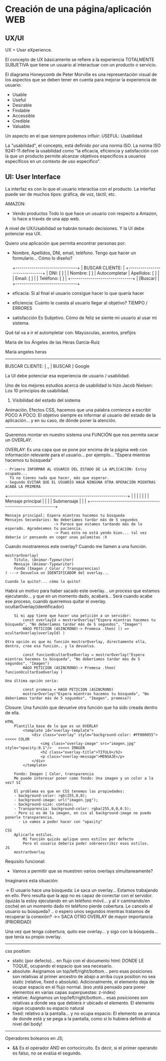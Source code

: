 
# Creación de una página/aplicación WEB

## UX/UI

UX = User eXperience.

El concepto de UX básicamente se refiere a la experiencia TOTALMENTE SUBJETIVA que tiene un usuario al interactuar con un producto o servicio.

El diagrama Honeycomb de Peter Morville es una representación visual de los aspectos que se deben tener en cuenta para mejorar la experiencia de usuario:
- Usable
- Useful
- Desirable
- Findable
- Accessible
- Credible
- Valuable

Un aspecto en el que siempre podemos influir: USEFUL: Usabilidad

La "usabilidad", el concepto, está definido por una norma ISO. La norma ISO 9241-11 define la usabilidad como "la eficacia, eficiencia y satisfacción con la que un producto permite alcanzar objetivos específicos a usuarios específicos en un contexto de uso específico".

## UI: User Interface

La interfaz es con lo que el usuario interactúa con el producto. La interfaz puede ser de muchos tipos: gráfica, de voz, táctil, etc.

AMAZON:
- Vendo productos
Todo lo que hace un usuario con respecto a Amazon, lo hace a través de una app web.

A nivel de UX/Usabilidad se habrán tomado decisiones. Y la UI debe potenciar esa UX.

Quiero una aplicación que permita encontrar personas por:
- Nombre, Apellidos, DNI, email, teléfono.
Tengo que hacer un formulario... Cómo lo diseño?

    +-------------------------------+
    |    BUSCAR CLIENTE:            |
    +-------------------------------+
    |    DNI:       [         ]     |
    |    Nombre:    [         ]     | Autocompletar
    |    Apellidos: [         ]     |
    |    Email:     [         ]     |
    |    Teléfono:  [         ]     |
    +-------------------------------+
    |                   [Buscar]    |
    +-------------------------------+
    

- eficacia:         Si al final el usuario consigue hacer lo que quería hacer
- eficiencia:       Cuánto le cuesta al usuario llegar al objetivo? TIEMPO / ERRORES
- satisfacción      Es Subjetivo. Cómo de feliz se siente mi usuario al usar mi sistema.


Qué tal va a ir el autompletar con: Mayúsculas, acentos, prefijos

María de los Ángeles de las Heras García-Ruiz

María angeles heras



----


BUSCAR CLIENTE:  [ _                         | BUSCAR ]                   Google


La UI debe potenciar esa experiencia de usuario / usabilidad.

Uno de los mejores estudios acerca de usabilidad lo hizo Jacob Nielsen: Los 10 principios de usabilidad.
1. Visibilidad del estado del sistema

Animación, Efectos CSS, hacemos que una palabra comience a escribir POCO A POCO. El objetivo siempre es informar al usuario del estado de la aplicación... y en su caso, de dónde poner la atención.


---

Queremos montar en nuestro sistema una FUNCIÓN que nos permita sacar un OVERLAY.

OVERLAY: Es una capa que se pone por encima de la página web con información relevante para el usuario... por ejemplo...
    "Espera mientras hacemos tu búsqueda"

    - Primero INFORMAR AL USUARIO DEL ESTADO DE LA APLICACIÓN: Estoy ocupado...
      Tú no tienes nada que hacer, más que esperar. 
    - Segundo EVITAR QUE EL USUARIO HAGA NINGUNA OTRA OPERACIÓN MIENTRAS ACABA LA PRIMERA

+------------------------------------------------------------+
|                                                            |
|                                                            |
|                                                            |
|    Mensaje principal                                       |
|                                                            |
|    Submensaje                                              |
|                                                            |
+------------------------------------------------------------+

    Mensaje principal: Espera mientras hacemos tu búsqueda
    Mensajes Secundarios: No deberíamos tardar más de 5 segundos
                          -> Parece que estamos tardando más de lo esperado. Agradecemos tu paciencia.
                          -> Pues esto no está yendo bien... tal vez debería ir pensando en coger unas palomitas :X

Cuando mostraremos este overlay? Cuando me llamen a una función.

    mostrarOverlay(
        Titulo, (Animar-Typewriter)
        Mensaje (Animar-Typewriter)
        Fondo (Imagen / Color / Transparencias)
    ) ---> Devuelva un IDENTIFICADOR del overlay...

    Cuando lo quito?... cómo lo quito?

Habrá un motivo para haber sacado este overlay... un proceso que estamos ejecutando... y que en un momento dado, acabará...
Será cuando acabe ese proceso, cuando querremos quitar el overlay.
    ocultarOverlay(identificador)

        Si mi app tiene que hacer una petición a un servidor:
            const overlayId = mostrarOverlay("Espera mientras hacemos tu búsqueda", "No deberíamos tardar más de 5 segundos", "Imagen")
            HAGO PETICION (ASINCRONO)-> Promesa .then( () => ocultarOverlay(overlayId) )
    
    Otra opción es que mi función mostrarOverlay, directamente ella, dentro, cree esa función.. y la devuelva.

            const funcionOcultarEseOverlay = mostrarOverlay("Espera mientras hacemos tu búsqueda", "No deberíamos tardar más de 5 segundos", "Imagen")
            HAGO PETICION (ASINCRONO)-> Promesa .then( funcionOcultarEseOverlay )

    Una última opción sería:

            const promesa = HAGO PETICION (ASINCRONO)
            mostrarOverlay("Espera mientras hacemos tu búsqueda", "No deberíamos tardar más de 5 segundos", "Imagen", promesa?)

Closure: Una función que devuelve otra función que ha sido creada dentro de ella.

    HTML
        Plantilla base de lo que es un OVERLAY
            <template id="overlay-template">
                <div class="overlay" style="background-color: #FF000055">             <<<<< COLOR
                    <img class="overlay-image" src="imagen.jpg" style="opacity:0.1"/>   <<<<< IMAGEN
                    <h2 class="overlay-title">TITULO</h2>
                    <p class="overlay-message">MENSAJE</p>
                </div>
            </template>

        Fondo: Imagen | Color, transparencia
        Me puede interesar poner como fondo: Una imagen y un color a la vez? SI

        El problema es que en CSS tenemos las propiedades:
        - background-color: rgb(255,0,0);
        - background-image: url("imagen.jpg");
        - background-size: contain;
        - Transparencia: background-color: rgba(255,0,0,0.5);
        - Pero si es de la imagen, en css al background-image no puedo ponerle transparencia.
          - Lo vamos a poder hacer con "opacity"

    CSS
        Aplicarle estilos.
            Mi función quizás aplique unos estilos por defecto
            Pero el usuario debería poder sobreescribir esos estilos.
    JS
        mostrarOverlay

Requisito funcional:
- Vamos a permitir que se muestren varios overlays simultaneamente?

Imaginaros esta situación:

-> El usuario hace una búsqueda:
    Le saca un overlay... Estamos trabajando en ello.
Pero resulta que la app no es capaz de conectar con el servidor. (quizás la estoy ejecutando en un teléfono móvil... y al ir caminando/en coche) en un momento dado mi teléfono pierde cobertura.
Le cancelo al usuario su búsqueda? .. o espero unos segundos mientras tratamos de recuperar la conexión? ->> SACA OTRO OVERLAY de mayor importancia (PRIORIDAD)

Una vez que tenga cobertura, quito ese overlay... y sigo con la búsqueda... que tenía su propio overlay.


---

css position:
- static (por defecto)... en flujo con el documento html: DONDE LE TOQUE, ocupando el espacio que sea necesario.
- absolute: Asignamos un top/left/right/bottom... pero esas posiciones son relativas al primer ancestro de abajo a arriba cuya position no sea static (relative, fixed o absolute). Adicionalmente, el elemento deja de ocupar espacio en el flujo normal. (eso ¡está pensado para poner elementos en varias capas superpuestas: z-index)
- relative: Asignamos un top/left/right/bottom... esas posiciones son relativas a donde sea que debiera ir ubicado el elemento. El elemento sigue ocupando su espacio natural
- fixed: relativo a la pantalla... y no ocupa espacio: El elemento se arranca de donde está y se pega a la pantalla, como si lo hubiera definido al nivel del body!



---

Operadores boleanos en JS;

- && Es el operador AND en cortocircuito.
     Es decir, si el primer operando es falso, no se evalúa el segundo.